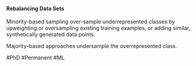 #### Rebalancing Data Sets

Minority-based sampling over-sample underrepresented classes by upweighting or oversampling existing training examples, or adding similar, synthetically generated data points.

Majority-based approaches undersample the overrepresented class.

#PhD #Permanent #ML